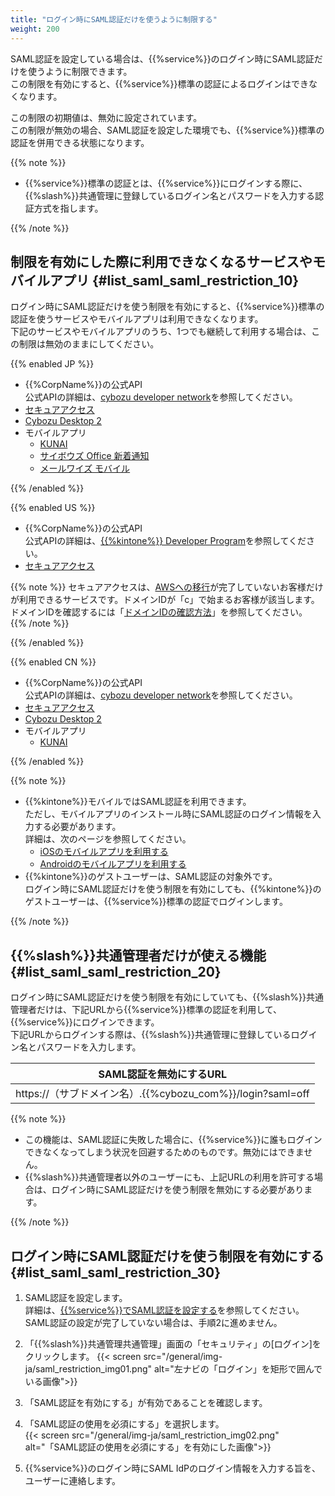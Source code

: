 ```yaml
---
title: "ログイン時にSAML認証だけを使うように制限する"
weight: 200
---
```


SAML認証を設定している場合は、{{%service%}}のログイン時にSAML認証だけを使うように制限できます。  
この制限を有効にすると、{{%service%}}標準の認証によるログインはできなくなります。  

この制限の初期値は、無効に設定されています。  
この制限が無効の場合、SAML認証を設定した環境でも、{{%service%}}標準の認証を併用できる状態になります。

{{% note %}}

* {{%service%}}標準の認証とは、{{%service%}}にログインする際に、{{%slash%}}共通管理に登録しているログイン名とパスワードを入力する認証方式を指します。

{{% /note %}}

## 制限を有効にした際に利用できなくなるサービスやモバイルアプリ {#list_saml_saml_restriction_10}

ログイン時にSAML認証だけを使う制限を有効にすると、{{%service%}}標準の認証を使うサービスやモバイルアプリは利用できなくなります。  
下記のサービスやモバイルアプリのうち、1つでも継続して利用する場合は、この制限は無効のままにしてください。  

{{% enabled JP %}}

* {{%CorpName%}}の公式API  
  公式APIの詳細は、[cybozu developer network](https://developer.cybozu.io/hc/ja)を参照してください。  
* [セキュアアクセス](https://www.cybozu.com/jp/service/option/)
* [Cybozu Desktop 2](https://cybozu.co.jp/info/desktop2/)
* モバイルアプリ
  * [KUNAI](https://products.cybozu.co.jp/kunai/)
  * [サイボウズ Office 新着通知](https://products.cybozu.co.jp/office/ver10/product/mobile/notice/)
  * [メールワイズ モバイル](https://mailwise.cybozu.co.jp/functions/mobile/)

{{% /enabled %}}

{{% enabled US %}}

* {{%CorpName%}}の公式API  
  公式APIの詳細は、[{{%kintone%}} Developer Program](https://developer.kintone.io/hc/en-us)を参照してください。  
* [セキュアアクセス](https://www.cybozu.com/jp/service/option/)  

{{% note %}}
セキュアアクセスは、[AWSへの移行](https://www.kintone.com/aws-migration/)が完了していないお客様だけが利用できるサービスです。ドメインIDが「c」で始まるお客様が該当します。ドメインIDを確認するには「[ドメインIDの確認方法](/general/ja/admin/list_old/domainid.html)」を参照してください。
{{% /note %}}

{{% /enabled %}}

{{% enabled CN %}}

* {{%CorpName%}}の公式API  
  公式APIの詳細は、[cybozu developer network](https://cybozudev.kf5.com/hc/)を参照してください。  
* [セキュアアクセス](https://www.cybozu.com/jp/service/option/)
* [Cybozu Desktop 2](https://cybozu.co.jp/info/desktop2/)
* モバイルアプリ  
  * [KUNAI](https://products.cybozu.co.jp/kunai/)

{{% /enabled %}}

{{% note %}}

* {{%kintone%}}モバイルではSAML認証を利用できます。  
  ただし、モバイルアプリのインストール時にSAML認証のログイン情報を入力する必要があります。  
  詳細は、次のページを参照してください。  
  * [iOSのモバイルアプリを利用する](/k/ja/user/mobile_access/ios/mobileapp_ios.html)
  * [Androidのモバイルアプリを利用する](/k/ja/user/mobile_access/android/mobileapp_android.html)
* {{%kintone%}}のゲストユーザーは、SAML認証の対象外です。  
  ログイン時にSAML認証だけを使う制限を有効にしても、{{%kintone%}}のゲストユーザーは、{{%service%}}標準の認証でログインします。  

{{% /note %}}

## {{%slash%}}共通管理者だけが使える機能 {#list_saml_saml_restriction_20}

ログイン時にSAML認証だけを使う制限を有効にしていても、{{%slash%}}共通管理者だけは、下記URLから{{%service%}}標準の認証を利用して、{{%service%}}にログインできます。  
下記URLからログインする際は、{{%slash%}}共通管理に登録しているログイン名とパスワードを入力します。  

|SAML認証を無効にするURL |
|---|
|https://（サブドメイン名）.{{%cybozu_com%}}/login?saml=off  |

{{% note %}}
  
* この機能は、SAML認証に失敗した場合に、{{%service%}}に誰もログインできなくなってしまう状況を回避するためのものです。無効にはできません。  
* {{%slash%}}共通管理者以外のユーザーにも、上記URLの利用を許可する場合は、ログイン時にSAML認証だけを使う制限を無効にする必要があります。

{{% /note %}}  

## ログイン時にSAML認証だけを使う制限を有効にする {#list_saml_saml_restriction_30}

1. SAML認証を設定します。  
  詳細は、[{{%service%}}でSAML認証を設定する](/general/ja/admin/list_externalservices/list_saml/saml_settings.html#list_saml_saml_settings_2020)を参照してください。  
  SAML認証の設定が完了していない場合は、手順2に進めません。  

1. 「{{%slash%}}共通管理共通管理」画面の「セキュリティ」の[ログイン]をクリックします。
  {{< screen src="/general/img-ja/saml_restriction_img01.png"  alt="左ナビの「ログイン」を矩形で囲んでいる画像">}}

1. 「SAML認証を有効にする」が有効であることを確認します。  

1. 「SAML認証の使用を必須にする」を選択します。  
  {{< screen src="/general/img-ja/saml_restriction_img02.png"  alt="「SAML認証の使用を必須にする」を有効にした画像">}}

1. {{%service%}}のログイン時にSAML IdPのログイン情報を入力する旨を、ユーザーに連絡します。  
